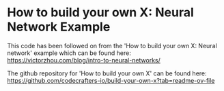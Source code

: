 # How to build your own X: Neural Network Example

This code has been followed on from the 'How to build your own X: Neural network' example
which can be found here: https://victorzhou.com/blog/intro-to-neural-networks/ 

The github repository for 'How to build your own X' can be found 
here: https://github.com/codecrafters-io/build-your-own-x?tab=readme-ov-file 

